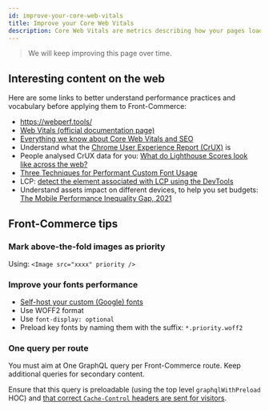 ```yaml
---
id: improve-your-core-web-vitals
title: Improve your Core Web Vitals
description: Core Web Vitals are metrics describing how your pages load for users. By understanding their meaning, you will be able to improve your application's perceived performance. This guide provides information to help with this process in a Front-Commerce project.
---
```


> We will keep improving this page over time.

## Interesting content on the web

Here are some links to better understand performance practices and vocabulary before applying them to Front-Commerce:

- https://webperf.tools/
- [Web Vitals (official documentation page)](https://web.dev/vitals/)
- [Everything we know about Core Web Vitals and SEO](https://simonhearne.com/2021/core-web-vitals-seo)
- Understand what the [Chrome User Experience Report (CrUX)](https://developers.google.com/web/tools/chrome-user-experience-report/) is
- People analysed CrUX data for you: [What do Lighthouse Scores look like across the web?](https://www.tunetheweb.com/blog/what-do-lighthouse-scores-look-like-across-the-web/)
- [Three Techniques for Performant Custom Font Usage](https://css-tricks.com/three-techniques-performant-custom-font-usage/)
- LCP: [detect the element associated with LCP using the DevTools](https://web.dev/optimize-lcp/#developer-tools)
- Understand assets impact on different devices, to help you set budgets: [The Mobile Performance Inequality Gap, 2021](https://infrequently.org/2021/03/the-performance-inequality-gap/)

## Front-Commerce tips

### Mark above-the-fold images as priority

Using: `<Image src="xxxx" priority />`

### Improve your fonts performance

- [Self-host your custom (Google) fonts](https://www.zdnet.com/article/chromes-new-cache-partitioning-system-impacts-google-fonts-performance/)
- Use WOFF2 format
- Use `font-display: optional`
- Preload key fonts by naming them with the suffix: `*.priority.woff2`

### One query per route

You must aim at One GraphQL query per Front-Commerce route. Keep additional queries for secondary content.

Ensure that this query is preloadable (using the top level `graphqlWithPreload` HOC) and [that correct `Cache-Control` headers are sent for visitors](/docs/advanced/performance/cache-control-and-cdn.html).
